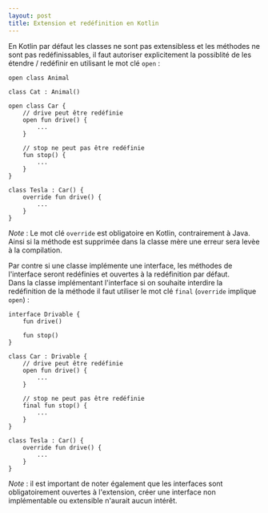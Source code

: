 ```yaml
---
layout: post
title: Extension et redéfinition en Kotlin
---
```


En Kotlin par défaut les classes ne sont pas extensibless et les méthodes ne sont pas redéfinissables, il faut autoriser explicitement la possiblité de les étendre / redéfinir en utilisant le mot clé `open` :

    open class Animal

    class Cat : Animal()

    open class Car {
        // drive peut être redéfinie
        open fun drive() {
            ...
        }

        // stop ne peut pas être redéfinie
        fun stop() {
            ...
        }
    }

    class Tesla : Car() {
        override fun drive() {
            ...
        }
    }

_Note_ : Le mot clé `override` est obligatoire en Kotlin, contrairement à Java. Ainsi si la méthode est supprimée dans la classe mère une erreur sera levèe à la compilation.

Par contre si une classe implémente une interface, les méthodes de l'interface seront redéfinies et ouvertes à la redéfinition par défaut.  
Dans la classe implémentant l'interface si on souhaite interdire la redéfinition de la méthode il faut utiliser le mot clé `final` (`override` implique `open`) :

    interface Drivable {
        fun drive()

        fun stop()
    }

    class Car : Drivable {
        // drive peut être redéfinie
        open fun drive() {
            ...
        }

        // stop ne peut pas être redéfinie
        final fun stop() {
            ...
        }
    }

    class Tesla : Car() {
        override fun drive() {
            ...
        }
    }

_Note_ : il est important de noter également que les interfaces sont obligatoirement ouvertes à l'extension, créer une interface non implémentable ou extensible n'aurait aucun intérêt.